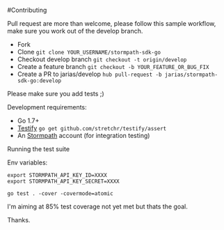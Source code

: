 #Contributing

Pull request are more than welcome, please follow this sample workflow, make sure you work out of
the develop branch.

- Fork
- Clone `git clone YOUR_USERNAME/stormpath-sdk-go`
- Checkout develop branch `git checkout -t origin/develop`
- Create a feature branch `git checkout -b YOUR_FEATURE_OR_BUG_FIX`
- Create a PR to jarias/develop `hub pull-request -b jarias/stormpath-sdk-go:develop`

Please make sure you add tests ;)

Development requirements:

- Go 1.7+
- [Testify](https://github.com/stretchr/testify) `go get github.com/stretchr/testify/assert`
- An [Stormpath](https://stormpath.com) account (for integration testing)

Running the test suite

Env variables:

```
export STORMPATH_API_KEY_ID=XXXX
export STORMPATH_API_KEY_SECRET=XXXX
```

```
go test . -cover -covermode=atomic
```

I'm aiming at 85% test coverage not yet met but thats the goal.

Thanks.
